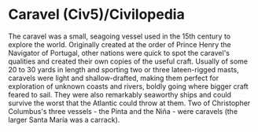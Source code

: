 # Caravel (Civ5)/Civilopedia

The caravel was a small, seagoing vessel used in the 15th century to explore the world. Originally created at the order of Prince Henry the Navigator of Portugal, other nations were quick to spot the caravel's qualities and created their own copies of the useful craft. Usually of some 20 to 30 yards in length and sporting two or three lateen-rigged masts, caravels were light and shallow-drafted, making them perfect for exploration of unknown coasts and rivers, boldly going where bigger craft feared to sail. They were also remarkably seaworthy ships and could survive the worst that the Atlantic could throw at them. Two of Christopher Columbus's three vessels - the Pinta and the Niña - were caravels (the larger Santa María was a carrack).